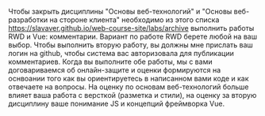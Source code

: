 Чтобы закрыть дисциплины "Основы веб-технологий" и "Основы веб-разработки на стороне клиента" необходимо из этого списка https://slavaver.github.io/web-course-site/labs/archive выполнить работы RWD и Vue: комментарии. Вариант по работе RWD берете любой на ваш выбор. Чтобы выполнить вторую работу, вы должны мне прислать ваш логин на github, чтобы система вас авторизовала для публикации комментариев. Когда вы выполните обе работы, мы с вами договариваемся об онлайн-защите и оценки формируются на оснвоании того как вы ориентируетесь в написанном вами коде и как отвечаете на вопросы. На оценку по основам веб-технологий больше влияет ваша работа с версткой (разметка и стили), на оценку за вторую дисциплину ваше понимание JS и концепций фреймворка Vue.